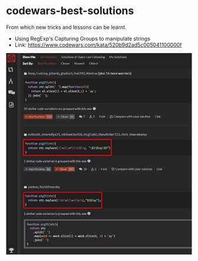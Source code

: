 # codewars-best-solutions
From which new tricks and lessons can be learnt.

- Using RegExp's Capturing Groups to manipulate strings
- Link: https://www.codewars.com/kata/520b9d2ad5c005041100000f

![Alt text](images/chrome_2018-05-08_11-40-45.png)

